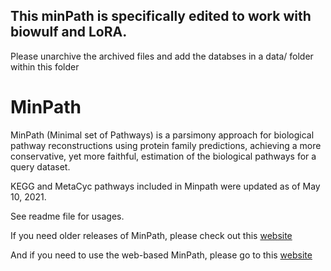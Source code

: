 ## This minPath is specifically edited to work with biowulf and LoRA.
Please unarchive the archived files and add the databses in a data/ folder within this folder


# MinPath
MinPath (Minimal set of Pathways) is a parsimony approach for biological pathway reconstructions using protein family predictions, achieving a more conservative, yet more faithful, estimation of the biological pathways for a query dataset.

KEGG and MetaCyc pathways included in Minpath were updated as of May 10, 2021. 

See readme file for usages.

If you need older releases of MinPath, please check out this [website](https://omics.informatics.indiana.edu/MinPath/)

And if you need to use the web-based MinPath, please go to this [website](https://omics.informatics.indiana.edu/MinPath/run.php)
